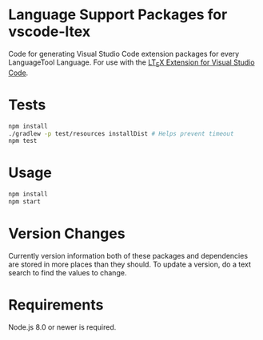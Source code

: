# Language Support Packages for vscode-ltex

Code for generating Visual Studio Code extension packages for every LanguageTool Language. For use with the [LT<sub>E</sub>X Extension for Visual Studio Code](https://github.com/valentjn/vscode-ltex).

# Tests

```sh
npm install
./gradlew -p test/resources installDist # Helps prevent timeout
npm test
```

# Usage

```sh
npm install
npm start
```

# Version Changes

Currently version information both of these packages and dependencies are stored in more places than they should. To update a version, do a text search to find the values to change.

# Requirements

Node.js 8.0 or newer is required.
